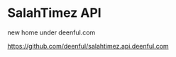 # SalahTimez API

new home under deenful.com

https://github.com/deenful/salahtimez.api.deenful.com
